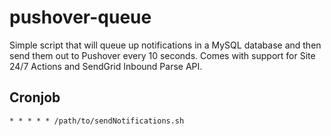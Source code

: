 pushover-queue
==============

Simple script that will queue up notifications in a MySQL database and then send them out to Pushover every 10 seconds. Comes with support for Site 24/7 Actions and SendGrid Inbound Parse API.

Cronjob
-------

```
* * * * * /path/to/sendNotifications.sh
```
